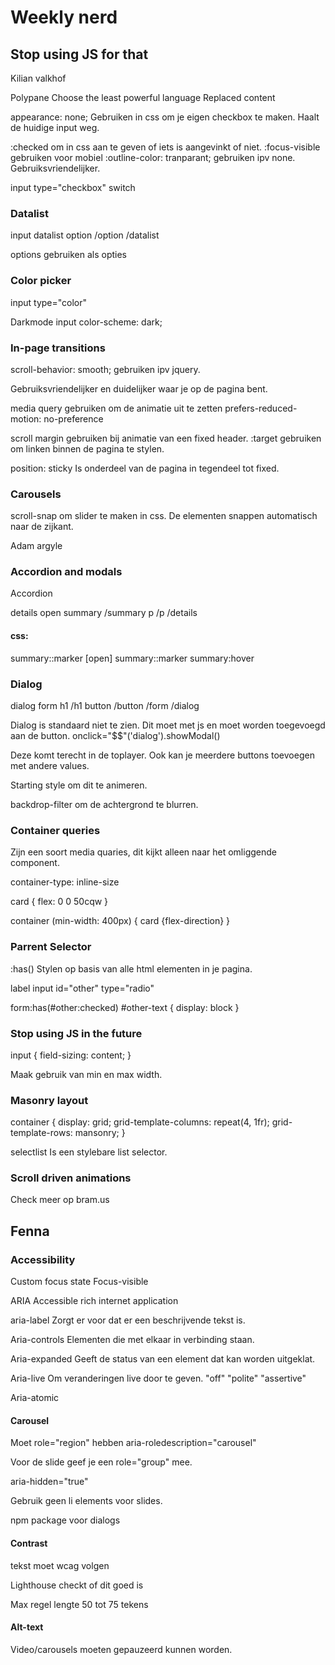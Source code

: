 # Weekly nerd 

## Stop using JS for that

Kilian valkhof

Polypane
Choose the least powerful language
Replaced content

appearance: none; 
Gebruiken in css om je eigen checkbox te maken. Haalt de huidige input weg.

:checked om in css aan te geven of iets is aangevinkt of niet.
:focus-visible gebruiken voor mobiel
:outline-color: tranparant; gebruiken ipv none. Gebruiksvriendelijker.

input type="checkbox" switch 

### Datalist

input
    datalist
        option /option
    /datalist

options gebruiken als opties

### Color picker

input type="color"

Darkmode
input
    color-scheme: dark;

### In-page transitions

scroll-behavior: smooth; gebruiken ipv jquery.

Gebruiksvriendelijker en duidelijker waar je op de pagina bent.

media query gebruiken om de animatie uit te zetten
prefers-reduced-motion: no-preference

scroll margin gebruiken bij animatie van een fixed header.
:target gebruiken om linken binnen de pagina te stylen.

position: sticky
Is onderdeel van de pagina in tegendeel tot fixed.

### Carousels

scroll-snap om slider te maken in css. De elementen snappen automatisch naar de zijkant.

Adam argyle

### Accordion and modals

Accordion

details open
    summary /summary
    p /p
/details

#### css:
summary::marker
[open] summary::marker
summary:hover

### Dialog

dialog
    form
        h1 /h1
        button /button
    /form
/dialog

Dialog is standaard niet te zien. Dit moet met js en moet worden toegevoegd aan de button.
onclick="$$"('dialog').showModal()

Deze komt terecht in de toplayer.
Ook kan je meerdere buttons toevoegen met andere values.

Starting style om dit te animeren.

backdrop-filter om de achtergrond te blurren.

### Container queries

Zijn een soort media quaries, dit kijkt alleen naar het omliggende component.

container-type: inline-size

card {
    flex: 0 0 50cqw
}

container (min-width: 400px) {
    card {flex-direction}
}

### Parrent Selector

:has()
Stylen op basis van alle html elementen in je pagina.

label
    input id="other" type="radio"

form:has(#other:checked) #other-text {
    display: block
}

### Stop using JS in the future

input {
    field-sizing: content;
}

Maak gebruik van min en max width.


### Masonry layout

container {
    display: grid;
    grid-template-columns: repeat(4, 1fr);
    grid-template-rows: mansonry;
}

selectlist
Is een stylebare list selector.


### Scroll driven animations

Check meer op bram.us


## Fenna 

### Accessibility

Custom focus state
Focus-visible

ARIA Accessible rich internet application

aria-label
Zorgt er voor dat er een beschrijvende tekst is.

Aria-controls
Elementen die met elkaar in verbinding staan. 

Aria-expanded
Geeft de status van een element dat kan worden uitgeklat.

Aria-live
Om veranderingen live door te geven.
 "off"
 "polite"
 "assertive"

Aria-atomic

#### Carousel
Moet role="region" hebben 
aria-roledescription="carousel"

Voor de slide geef je een role="group" mee.

aria-hidden="true"

Gebruik geen li elements voor slides.

npm package voor dialogs

#### Contrast

tekst moet wcag volgen

Lighthouse checkt of dit goed is

Max regel lengte 50 tot 75 tekens

#### Alt-text

Video/carousels moeten gepauzeerd kunnen worden.
